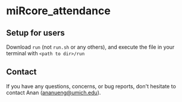 # miRcore_attendance
## Setup for users
Download `run` (not `run.sh` or any others), and execute the file in your terminal with `<path to dir>/run`
## Contact
If you have any questions, concerns, or bug reports, don't hesitate to contact Anan (ananueng@umich.edu). 

